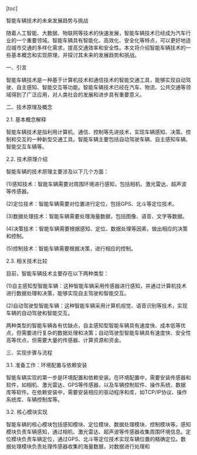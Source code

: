 
[toc]                    
                
                
智能车辆技术的未来发展趋势与挑战

随着人工智能、大数据、物联网等技术的快速发展，智能车辆技术已经成为汽车行业的一个重要领域。智能车辆具有智能化、高效化、安全化等特点，可以更好地适应城市交通的多样化需求，提高交通效率和安全性。本文将介绍智能车辆技术的一些基本概念和实现原理，并探讨其未来的发展趋势和挑战。

一、引言

智能车辆技术是一种基于计算机技术和通信技术的智能交通工具，能够实现自动驾驶、自主感知、智能交互等功能。智能车辆技术已经在汽车、物流、公共交通等领域得到了广泛应用，对人类社会的发展和进步具有重要意义。

二、技术原理及概念

2.1. 基本概念解释

智能车辆技术是指利用计算机、通信、控制等先进技术，实现车辆感知、决策、控制和交互的一种新型交通工具。智能车辆主要包括自动驾驶车辆、自主感知车辆、智能交互车辆等。

2.2. 技术原理介绍

智能车辆的技术原理主要涉及以下几个方面：

(1)感知技术：智能车辆需要对周围环境进行感知，包括相机、激光雷达、超声波等传感器。

(2)定位技术：智能车辆需要对位置进行定位，包括GPS、北斗等定位技术。

(3)数据处理技术：智能车辆需要处理海量数据，包括图像、语音、文字等数据。

(4)决策技术：智能车辆需要根据感知、定位、数据处理等因素，做出相应的决策和控制。

(5)控制技术：智能车辆需要根据决策，进行相应的控制。

2.3. 相关技术比较

目前，智能车辆技术主要存在以下两种类型：

(1)自主感知型智能车辆：这种智能车辆采用传感器进行感知，并通过计算机技术进行数据处理和决策，能够实现自主驾驶和智能交互。

(2)自动驾驶型智能车辆：这种智能车辆采用计算机视觉、语音识别等技术，实现车辆的自动驾驶和智能交互。

两种类型的智能车辆各有优缺点，自主感知型智能车辆具有速度快、成本低等优点，但需要进行复杂的数据处理和决策；自动驾驶型智能车辆具有速度快、安全性高等优点，但需要大量的传感器、计算资源和资金。

三、实现步骤与流程

3.1. 准备工作：环境配置与依赖安装

智能车辆实现的第一步是环境配置和依赖安装。在环境配置中，需要安装传感器和软件，如相机、激光雷达、GPS等传感器，以及车辆控制软件、操作系统、数据库等软件。在依赖安装中，需要安装相应的驱动程序和库，如TCP/IP协议、操作系统库、车辆控制库等。

3.2. 核心模块实现

智能车辆的核心模块包括感知模块、定位模块、数据处理模块、控制模块等。感知模块负责车辆感知，通过相机、激光雷达、超声波等传感器收集周围环境信息。定位模块负责车辆定位，通过GPS、北斗等定位技术实现车辆位置的精确定位。数据处理模块负责处理传感器收集的海量数据，对数据进行处理和

